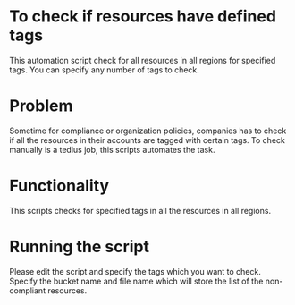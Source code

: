 # To check if resources have defined tags
This automation script check for all resources in all regions for specified tags. You can specify any number of tags to check.

# Problem
Sometime for compliance or organization policies, companies has to check if all the resources in their accounts are tagged with certain tags. To check manually is a tedius job, this scripts automates the task.

# Functionality
This scripts checks for specified tags in all the resources in all regions. 

# Running the script
Please edit the script and specify the tags which you want to check.
Specify the bucket name and file name which will store the list of the non-compliant resources.
